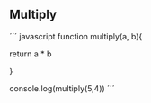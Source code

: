 ## Multiply 
´´´ javascript
function multiply(a, b){

  return a * b
  
}

console.log(multiply(5,4))
´´´
